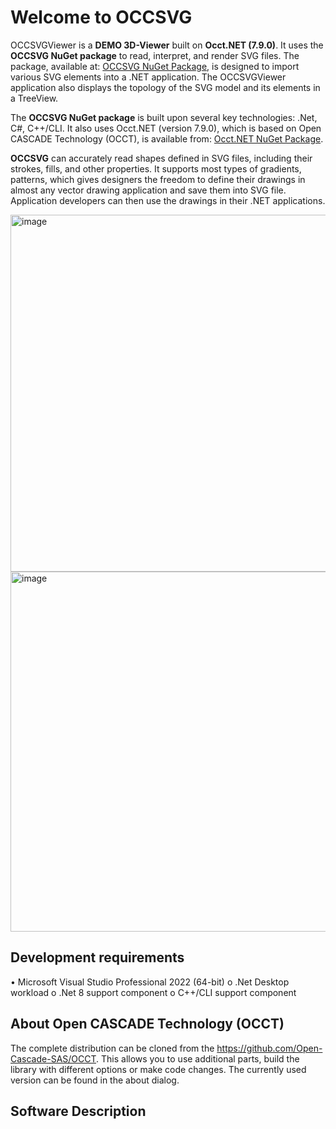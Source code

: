 # Welcome to OCCSVG

OCCSVGViewer is a <b>DEMO 3D-Viewer</b> built on <b>Occt.NET (7.9.0)</b>. It uses the <b>OCCSVG NuGet package</b> to read, interpret, and render SVG files. 
The package, available at: [OCCSVG NuGet Package](https://www.nuget.org/packages/OCCSVG), is designed to import various SVG elements into a .NET application. 
The OCCSVGViewer application also displays the topology of the SVG model and its elements in a TreeView.

The <b>OCCSVG NuGet package</b> is built upon several key technologies: .Net, C#, C++/CLI. It also uses Occt.NET (version 7.9.0), which is based on Open CASCADE Technology (OCCT), is available from: 
[Occt.NET NuGet Package](https://www.nuget.org/packages/Occt.NET).

<b>OCCSVG</b> can accurately read shapes defined in SVG files, including their strokes, fills, and other properties. 
It supports most types of gradients, patterns, which gives designers the freedom to define their drawings in almost any vector drawing application and save them into SVG file. 
Application developers can then use the drawings in their .NET applications. 

<img width="939" height="571" alt="image" src="https://github.com/user-attachments/assets/8c336e3e-ef01-4456-81c0-9a07036cb918" />
<img width="940" height="576" alt="image" src="https://github.com/user-attachments/assets/26e2ee65-46e3-4d0f-994f-285ff3892cf8" />

## Development requirements
  •	Microsoft Visual Studio Professional 2022 (64-bit) 
    o	.Net Desktop workload
    o	.Net 8 support component
    o	C++/CLI support component





## About Open CASCADE Technology (OCCT)
The complete distribution can be cloned from the https://github.com/Open-Cascade-SAS/OCCT.
This allows you to use additional parts, build the library with different options or make code changes. The currently used version can be found in the about dialog.

## Software Description
